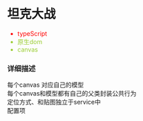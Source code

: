 # 坦克大战
<ul>
        <li style='color:red'> typeScript</li>
        <li style='color:yellowgreen'> 原生dom</li>
        <li style='color:yellowgreen'> canvas</li>
</ul>

###  详细描述
<div>每个canvas 对应自己的模型</div>
<div>每个canvas和模型都有自己的父类封装公共行为</div>
<div>定位方式、和贴图独立于service中</div>
<div>配置项</div>
